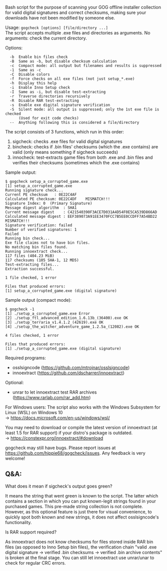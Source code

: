 Bash script for the purpose of scanning your GOG offline installer collection for valid digital signatures and correct checksums, making sure your downloads have not been modified by someone else.

Usage: `gogcheck [options] [file/directory ...]`  
The script accepts multiple .exe files and directories as arguments. No arguments: check the current directory.

Options:
```
  -b  Enable bin files check
  -B  Same as -b, but disable checksum calculation
  -c  Compact mode: all output but filenames and results is suppressed
  -1  Same as -c
  -C  Disable colors
  -f  Force checks on all exe files (not just setup_*.exe)
  -h  Display this help
  -i  Enable Inno Setup check
  -I  Same as -i, but disable test-extracting
  -r  Traverse directories recursively
  -R  Disable RAR test-extracting
  -s  Enable exe digital signature verification
  -S  Silent mode: all output is suppressed; only the 1st exe file is checked
      (Used for exit code checks)
  --  Anything following this is considered a file/directory
```

The script consists of 3 functions, which run in this order:
1. sigcheck: checks .exe files for valid digital signatures
2. bincheck: checks if .bin files' checksums (which the .exe contains) are valid (only means something if sigcheck succeeds)
3. innocheck: test-extracts game files from both .exe and .bin files and verifies their checksums (sometimes which the .exe contains)

Sample output:
```
$ gogcheck setup_a_corrupted_game.exe 
[1] setup_a_corrupted_game.exe
Running signature check...
Current PE checksum   : 0E22C4AF
Calculated PE checksum: 0E22C4DF    MISMATCH!!!
Signature Index: 0  (Primary Signature)
Message digest algorithm  : SHA1
Current message digest    : C421540390F3ACE7D031A4D54F0E5CA539D866AD
Calculated message digest : EEF389073A91EE3470FCC7B5EE0CCDFF7A54BD22    MISMATCH!!!
Signature verification: failed
Number of verified signatures: 1
Failed
Running bin check...
Exe file claims not to have bin files.
No matching bin files found.
Running innoextract check...
117 files (404.23 MiB)
117 checksums (105 SHA-1, 12 MD5)
Test-extracting files...
Extraction successful.

1 file checked, 1 error

Files that produced errors:
[1] setup_a_corrupted_game.exe (digital signature)
```

Sample output (compact mode):
```
$ gogcheck -1
[1] ./setup_a_corrupted_game.exe Error
[2] ./setup_ftl_advanced_edition_1.6.13b_(36400).exe OK
[3] ./setup_terraria_v1.4.1.2_(42619).exe OK
[4] ./setup_the_witcher_adventure_game_1.2.5a_(12082).exe OK

4 files checked, 1 error

Files that produced errors:
[1] ./setup_a_corrupted_game.exe (digital signature)
```

Required programs:
- osslsigncode (https://github.com/mtrojnar/osslsigncode)
- innoextract (https://github.com/dscharrer/innoextract)

Optional:
- unrar to let innoextract test RAR archives (https://www.rarlab.com/rar_add.htm)

For Windows users: The script also works with the Windows Subsystem for Linux (WSL) on Windows 10  
-> https://docs.microsoft.com/en-us/windows/wsl/

You may need to download or compile the latest version of innoextract (at least 1.5 for RAR support) if your distro's package is outdated.  
-> https://constexpr.org/innoextract/#download

gogcheck may still have bugs. Please report issues at https://github.com/hippie68/gogcheck/issues. Any feedback is very welcome!

Q&A:
----

What does it mean if sigcheck's output goes green?

It means the string that went green is known to the script. The latter which contains a section in which you can put known-legit strings found in your purchased games. This pre-made string collection is not complete. However, as this optional feature is just there for visual convenience, to quickly spot both known and new strings, it does not affect osslsigncode's functionality.

Is RAR support required?

As innoextract does not know checksums for files stored inside RAR bin files (as opposed to Inno Setup bin files), the verification chain "valid .exe digital signature -> verified .bin checksums -> verified .bin archive contents" is broken at the final stage. You can still let innoextract use unrar/unar to check for regular CRC errors.

